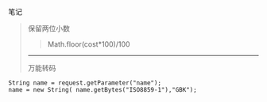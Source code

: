 笔记
> 保留两位小数
>> Math.floor(cost\*100)/100
>******************
> 万能转码

	String name = request.getParameter("name");
	name = new String( name.getBytes("ISO8859-1"),"GBK");
